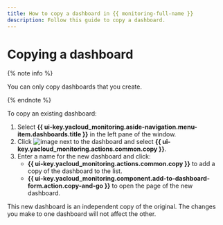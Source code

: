 ```yaml
---
title: How to copy a dashboard in {{ monitoring-full-name }}
description: Follow this guide to copy a dashboard.
---
```


# Copying a dashboard

{% note info %}

You can only copy dashboards that you create.

{% endnote %}

To copy an existing dashboard:

1. Select **{{ ui-key.yacloud_monitoring.aside-navigation.menu-item.dashboards.title }}** in the left pane of the window.
1. Click ![image](../../../_assets/console-icons/ellipsis.svg) next to the dashboard and select **{{ ui-key.yacloud_monitoring.actions.common.copy }}**.
1. Enter a name for the new dashboard and click:
    * **{{ ui-key.yacloud_monitoring.actions.common.copy }}** to add a copy of the dashboard to the list.
    * **{{ ui-key.yacloud_monitoring.component.add-to-dashboard-form.action.copy-and-go }}** to open the page of the new dashboard.
    
This new dashboard is an independent copy of the original. The changes you make to one dashboard will not affect the other.

